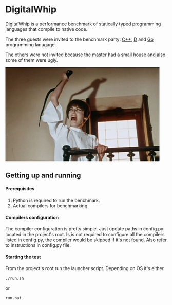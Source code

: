 DigitalWhip
===========

DigitalWhip is a performance benchmark of statically typed programming languages that compile to native code.

The three guests were invited to the benchmark party: [C++](https://isocpp.org/), [D](https://dlang.org/) and [Go](https://golang.org/) programming lanugage.

The others were not invited because the master had a small house and also some of them were ugly.

![Benchmark image](https://github.com/artemalive/DigitalWhip/raw/master/whip.jpg)

Getting up and running
----------------------
#### Prerequisites
1. Python is required to run the benchmark.
2. Actual compilers for benchmarking.

#### Compilers configuration
The compiler configuration is pretty simple. Just update paths in config.py located in the project's root.
Is is not required to configure all the compilers listed in config.py, the compiler would be skipped if it's not found.
Also refer to instructions in config.py file.

#### Starting the test
From the project's root run the launcher script. Depending on OS it's either

    ./run.sh
    
or

    run.bat

   


